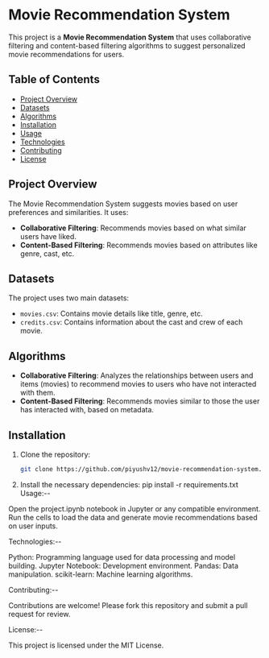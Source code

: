 # Movie Recommendation System

This project is a **Movie Recommendation System** that uses collaborative filtering and content-based filtering algorithms to suggest personalized movie recommendations for users.

## Table of Contents
- [Project Overview](#project-overview)
- [Datasets](#datasets)
- [Algorithms](#algorithms)
- [Installation](#installation)
- [Usage](#usage)
- [Technologies](#technologies)
- [Contributing](#contributing)
- [License](#license)

## Project Overview
The Movie Recommendation System suggests movies based on user preferences and similarities. It uses:
- **Collaborative Filtering**: Recommends movies based on what similar users have liked.
- **Content-Based Filtering**: Recommends movies based on attributes like genre, cast, etc.

## Datasets
The project uses two main datasets:
- `movies.csv`: Contains movie details like title, genre, etc.
- `credits.csv`: Contains information about the cast and crew of each movie.

## Algorithms
- **Collaborative Filtering**: Analyzes the relationships between users and items (movies) to recommend movies to users who have not interacted with them.
- **Content-Based Filtering**: Recommends movies similar to those the user has interacted with, based on metadata.

## Installation
1. Clone the repository:
   ```bash
   git clone https://github.com/piyushv12/movie-recommendation-system.git
2. Install the necessary dependencies:
   pip install -r requirements.txt
Usage:--

Open the project.ipynb notebook in Jupyter or any compatible environment.
Run the cells to load the data and generate movie recommendations based on user inputs.

Technologies:--

Python: Programming language used for data processing and model building.
Jupyter Notebook: Development environment.
Pandas: Data manipulation.
scikit-learn: Machine learning algorithms.

Contributing:--

Contributions are welcome! Please fork this repository and submit a pull request for review.

License:--

This project is licensed under the MIT License.
